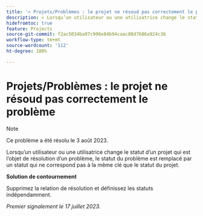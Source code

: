 ```yaml
---
title: '« Projets/Problèmes : le projet ne résoud pas correctement le problème »'
description: « Lorsqu’un utilisateur ou une utilisatrice change le statut d’un projet qui est l’objet de résolution d’un problème, le statut du problème est remplacé par un statut qui ne correspond pas à la même clé que le statut du projet. »
hidefromtoc: true
feature: Projects
source-git-commit: f2ac5034ba97c996e84b94caac80d7686a924c36
workflow-type: tm+mt
source-wordcount: '112'
ht-degree: 100%

---
```



# Projets/Problèmes : le projet ne résoud pas correctement le problème

>[!NOTE]
>
>Ce problème a été résolu le 3 août 2023.

Lorsqu’un utilisateur ou une utilisatrice change le statut d’un projet qui est l’objet de résolution d’un problème, le statut du problème est remplacé par un statut qui ne correspond pas à la même clé que le statut du projet.

**Solution de contournement**

Supprimez la relation de résolution et définissez les statuts indépendamment.

_Premier signalement le 17 juillet 2023._
